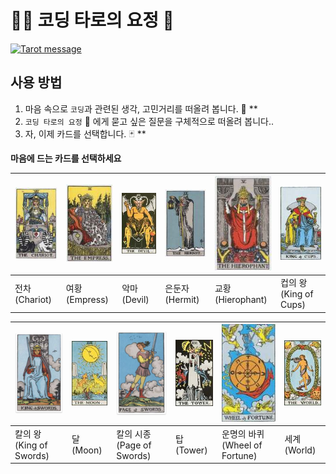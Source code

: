 # 🧑‍💻 코딩 타로의 요정 🧚

[![Tarot message](https://readme-multilang.vercel.app/api/getimage)](https://readme-multilang.vercel.app/api/getimage)

## 사용 방법
 1. 마음 속으로 `코딩`과 관련된 생각, 고민거리를 떠올려 봅니다. 🧘 **
 2. `코딩 타로의 요정` 🧚 에게 묻고 싶은 질문을 구체적으로 떠올려 봅니다..
 3. 자, 이제 카드를 선택합니다. 🃏 **

**마음에 드는 카드를 선택하세요**

| ![Chariot](https://raw.githubusercontent.com/Anne-Hyeyeon/readme-multilang/main/img/chariot.jpg) | ![Empress](https://raw.githubusercontent.com/Anne-Hyeyeon/readme-multilang/main/img/empress.jpg) | ![Devil](https://raw.githubusercontent.com/Anne-Hyeyeon/readme-multilang/main/img/devil.jpg) | ![Hermit](https://raw.githubusercontent.com/Anne-Hyeyeon/readme-multilang/main/img/hermit.jpg) | ![Hierophant](https://raw.githubusercontent.com/Anne-Hyeyeon/readme-multilang/main/img/hierophant.jpg) | ![King of Cups](https://raw.githubusercontent.com/Anne-Hyeyeon/readme-multilang/main/img/king-of-cups.jpg) |
|---|---|---|---|---|---|
| 전차  (Chariot) | 여황  (Empress) | 악마  (Devil) | 은둔자  (Hermit) | 교황  (Hierophant) | 컵의 왕  (King of Cups) |

| ![King of Swords](https://raw.githubusercontent.com/Anne-Hyeyeon/readme-multilang/main/img/king-of-swords.png) | ![Moon](https://raw.githubusercontent.com/Anne-Hyeyeon/readme-multilang/main/img/moon.jpg) | ![Page of Swords](https://raw.githubusercontent.com/Anne-Hyeyeon/readme-multilang/main/img/page-of-swords.png) | ![Tower](https://raw.githubusercontent.com/Anne-Hyeyeon/readme-multilang/main/img/tower.jpg) | ![Wheel of Fortune](https://raw.githubusercontent.com/Anne-Hyeyeon/readme-multilang/main/img/wheel-of-forutune.jpg) | ![World](https://raw.githubusercontent.com/Anne-Hyeyeon/readme-multilang/main/img/world.jpg) |
|---|---|---|---|---|---|
| 칼의 왕  (King of Swords) | 달  (Moon) | 칼의 시종  (Page of Swords) | 탑  (Tower) | 운명의 바퀴  (Wheel of Fortune) | 세계  (World) |
